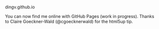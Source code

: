dingv.github.io

You can now find me online with GitHub Pages (work in progress). Thanks to Claire Goeckner-Wald
(@cgoecknerwald) for the html5up tip.